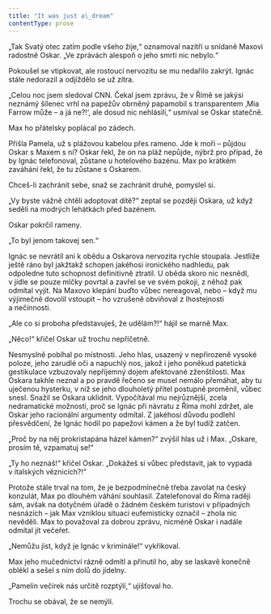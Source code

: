 ```yaml
---
title: "It was just a\_dream"
contentType: prose
---
```


„Tak Svatý otec zatím podle všeho žije,“ oznamoval nazítří u snídaně Maxovi radostně Oskar. „Ve zprávách alespoň o jeho smrti nic nebylo.“

Pokoušel se vtipkovat, ale rostoucí nervozitu se mu nedařilo zakrýt. Ignác stále nedorazil a odjíždělo se už zítra.

„Celou noc jsem sledoval CNN. Čekal jsem zprávu, že v Římě se jakýsi neznámý šílenec vrhl na papežův obrněný papamobil s transparentem ‚Mia Farrow může – a já ne?!‘, ale dosud nic nehlásili,“ usmíval se Oskar statečně.

Max ho přátelsky poplácal po zádech.

Přišla Pamela, už s plážovou kabelou přes rameno. Jde k moři – půjdou Oskar s Maxem s ní? Oskar řekl, že on na pláž nepůjde, nýbrž pro případ, že by Ignác telefonoval, zůstane u hotelového bazénu. Max po krátkém zaváhání řekl, že tu zůstane s Oskarem.

Chceš-li zachránit sebe, snaž se zachránit druhé, pomyslel si.

„Vy byste vážně chtěli adoptovat dítě?“ zeptal se později Oskara, už když seděli na modrých lehátkách před bazénem.

Oskar pokrčil rameny.

„To byl jenom takovej sen.“

Ignác se nevrátil ani k obědu a Oskarova nervozita rychle stoupala. Jestliže ještě ráno byl jakžtakž schopen jakéhosi ironického nadhledu, pak odpoledne tuto schopnost definitivně ztratil. U oběda skoro nic nesnědl, v jídle se pouze mlčky povrtal a zavřel se ve svém pokoji, z něhož pak odmítal vyjít. Na Maxovo klepání buďto vůbec nereagoval, nebo – když mu výjimečně dovolil vstoupit – ho vzrušeně obviňoval z lhostejnosti a nečinnosti.

„Ale co si proboha představuješ, že udělám?!“ hájil se marně Max.

„Něco!“ křičel Oskar už trochu nepříčetně.

Nesmyslně pobíhal po místnosti. Jeho hlas, usazený v nepřirozeně vysoké poloze, jeho zarudlé oči a napuchlý nos, jakož i jeho poněkud patetická gestikulace vzbuzovaly nepříjemný dojem afektované zženštilosti. Max Oskara takhle neznal a po pravdě řečeno se musel nemálo přemáhat, aby tu uječenou hysterku, v níž se jeho dlouholetý přítel postupně proměnil, vůbec snesl. Snažil se Oskara uklidnit. Vypočítával mu nejrůznější, zcela nedramatické možnosti, proč se Ignác při návratu z Říma mohl zdržet, ale Oskar jeho racionální argumenty odmítal. Z jakéhosi důvodu podlehl přesvědčení, že Ignác hodil po papežovi kámen a že byl tudíž zatčen.

„Proč by na něj prokristapána házel kámen?“ zvýšil hlas už i Max. „Oskare, prosím tě, vzpamatuj se!“

„Ty ho neznáš!“ křičel Oskar. „Dokážeš si vůbec představit, jak to vypadá v italských věznicích?!“

Protože stále trval na tom, že je bezpodmínečně třeba zavolat na český konzulát, Max po dlouhém váhání souhlasil. Zatelefonoval do Říma raději sám, avšak na dotyčném úřadě o žádném českém turistovi v případných nesnázích – jak Max vzniklou situaci eufemisticky označil – zhola nic nevěděli. Max to považoval za dobrou zprávu, nicméně Oskar i nadále odmítal jít večeřet.

„Nemůžu jíst, když je Ignác v kriminále!“ vykřikoval.

Max jeho mučednictví rázně odmítl a přinutil ho, aby se laskavě konečně oblékl a sešel s ním dolů do jídelny.

„Pamelin večírek nás určitě rozptýlí,“ ujišťoval ho.

Trochu se obával, že se nemýlí.
